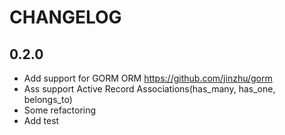 # CHANGELOG

## 0.2.0
 * Add support for GORM ORM https://github.com/jinzhu/gorm
 * Ass support Active Record Associations(has_many, has_one, belongs_to)
 * Some refactoring
 * Add test